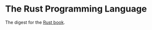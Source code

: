 # The Rust Programming Language

The digest for the [Rust book](https://doc.rust-lang.org/book/title-page.html).

